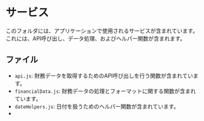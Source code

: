 # サービス

このフォルダには、アプリケーションで使用されるサービスが含まれています。これには、API呼び出し、データ処理、およびヘルパー関数が含まれます。

## ファイル

- `api.js`: 財務データを取得するためのAPI呼び出しを行う関数が含まれています。
- `financialData.js`: 財務データの処理とフォーマットに関する関数が含まれています。
- `dateHelpers.js`: 日付を扱うためのヘルパー関数が含まれています。
-
